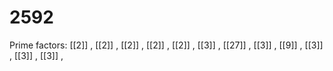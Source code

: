 # 2592

Prime factors: [[2]] , [[2]] , [[2]] , [[2]] , [[2]] , [[3]] , [[27]] , [[3]] , [[9]] , [[3]] , [[3]] , [[3]] , 